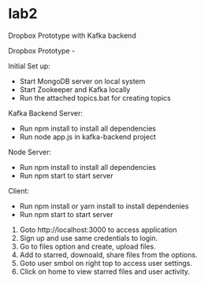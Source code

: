 # lab2
Dropbox Prototype with Kafka backend

	
Dropbox Prototype - 

Initial Set up:
- Start MongoDB server on local system
- Start Zookeeper and Kafka locally
- Run the attached topics.bat for creating topics

Kafka Backend Server:
- Run npm install to install all dependencies
- Run node app.js in kafka-backend project 
	
Node Server:
- Run npm install to install all dependencies
- Run npm start to start server

Client:
- Run npm install or yarn install to install dependenies
- Run npm start to start server


1. Goto http://localhost:3000 to access application
2. Sign up and use same credentials to login.
3. Go to files option and create, upload files.
4. Add to starred, downoald, share files from the options.
5. Goto user smbol on right top to access user settings.
6. Click on home to view starred files and user activity.
